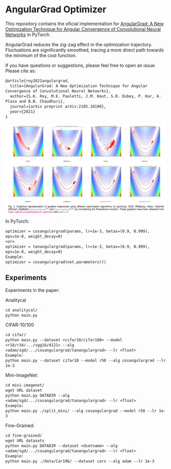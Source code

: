 # AngularGrad Optimizer

This repository contains the oficial implementation for [AngularGrad: A New Optimization Technique for Angular Convergence of Convolutional Neural Networks](http://arxiv.org/abs/2105.10190) in PyTorch.

AngularGrad reduces the zig-zag effect in the optimization trajectory. Fluctuations are significantly smoothed, tracing a more direct path towards the minimum of the cost function.


If you have questions or suggestions, please feel free to open an issue. Please cite as:
```
@article{roy2021angulargrad,
  title={AngularGrad: A New Optimization Technique for Angular Convergence of Convolutional Neural Networks},
  author={S.K. Roy, M.E. Paoletti, J.M. Haut, S.R. Dubey, P. Kar, A. Plaza and B.B. Chaudhuri},
  journal={arXiv preprint arXiv:2105.10190},
  year={2021}
}
```
<p align="center">
<img src="figs/Rosenbrock.png" width="1000" align="center"> 
</p>

In PyTorch:
```
optimizer = cosangulargrad(params, lr=1e-3, betas=(0.9, 0.999), eps=1e-8, weight_decay=0)
<or>
optimizer = tanangulargrad(params, lr=1e-3, betas=(0.9, 0.999), eps=1e-8, weight_decay=0)
Example:
optimizer = cosangulargrad(net.parameters())
```


## Experiments

Experiments in the paper:

Analitycal
```
cd analitycal/
python main.py
```

CIFAR-10/100
```
cd cifar/
python main.py --dataset <cifar10/cifar100> --model <r18/r34/.../vgg16/d121> --alg <adam/sgd/.../cosangulargrad/tanangulargrad> --lr <float>
Example:
python main.py --dataset cifar10 --model r50 --alg cosangulargrad --lr 1e-3
```

Mini-ImageNet:
```
cd mini-imagenet/
wget URL dataset
python main.py DATADIR --alg <adam/sgd/.../cosangulargrad/tanangulargrad> --lr <float>
Example:
python main.py ./split_mini/ --alg cosangulargrad --model r50 --lr 1e-3
```

Fine-Grained:
``` 
cd fine-grained/
wget URL datasets
python main.py DATADIR --dataset <dsetname> --alg <adam/sgd/.../cosangulargrad/tanangulargrad> --lr <float>
Example:
python main.py ./data/Car196/ --dataset cars --alg adam --lr 1e-3
```

